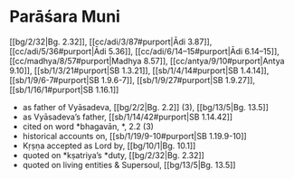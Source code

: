 # Parāśara Muni

[[bg/2/32|Bg. 2.32]], [[cc/adi/3/87#purport|Ādi 3.87]], [[cc/adi/5/36#purport|Ādi 5.36]], [[cc/adi/6/14–15#purport|Ādi 6.14–15]], [[cc/madhya/8/57#purport|Madhya 8.57]], [[cc/antya/9/10#purport|Antya 9.10]], [[sb/1/3/21#purport|SB 1.3.21]], [[sb/1/4/14#purport|SB 1.4.14]], [[sb/1/9/6-7#purport|SB 1.9.6-7]], [[sb/1/9/27#purport|SB 1.9.27]], [[sb/1/16/1#purport|SB 1.16.1]]

* as father of Vyāsadeva, [[bg/2/2|Bg. 2.2]] (3), [[bg/13/5|Bg. 13.5]]
* as Vyāsadeva’s father, [[sb/1/14/42#purport|SB 1.14.42]]
* cited on word *bhagavān, *, 2.2 (3)
* historical accounts on, [[sb/1/19/9-10#purport|SB 1.19.9-10]]
* Kṛṣṇa accepted as Lord by, [[bg/10/1|Bg. 10.1]]
* quoted on *kṣatriya’s *duty, [[bg/2/32|Bg. 2.32]]
* quoted on living entities & Supersoul, [[bg/13/5|Bg. 13.5]]
